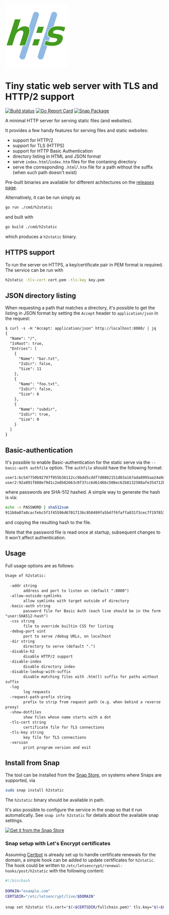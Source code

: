 ![h2static logo](server/assets/logo.svg)

# Tiny static web server with TLS and HTTP/2 support

[![Build status](https://github.com/albertodonato/h2static/workflows/CI/badge.svg)](https://github.com/albertodonato/h2static/actions?query=workflow%3ACI)
[![Go Report Card](https://goreportcard.com/badge/github.com/albertodonato/h2static)](https://goreportcard.com/report/github.com/albertodonato/h2static)
[![Snap Package](https://snapcraft.io/h2static/badge.svg)](https://snapcraft.io/h2static)


A minimal HTTP server for serving static files (and websites).

It provides a few handy features for serving files and static websites:

* support for HTTP/2
* support for TLS (HTTPS)
* support for HTTP Basic Authentication
* directory listing in HTML and JSON format
* serve `index.html`/`index.htm` files for the contaning directory
* serve the corresponding `.html`/`.htm` file for a path without the suffix
  (when such path doesn't exist)

Pre-built binaries are available for different achitectures on the [releases
page](https://github.com/albertodonato/h2static/releases).

Alternatively, it can be run simply as

```bash
go run ./cmd/h2static
```

and built with

```bash
go build ./cmd/h2static
```

which produces a `h2static` binary.


## HTTPS support

To run the server on HTTPS, a key/certificate pair in PEM format is
required. The service can be run with

```bash
h2static -tls-cert cert.pem -tls-key key.pem
```


## JSON directory listing

When requesting a path that matches a directory, it's possible to get the
listing in JSON format by setting the `Accept` header to `application/json` in
the request:

```
$ curl -s -H "Accept: application/json" http://localhost:8080/ | jq
{
  "Name": "/",
  "IsRoot": true,
  "Entries": [
    {
      "Name": "bar.txt",
      "IsDir": false,
      "Size": 11
    },
    {
      "Name": "foo.txt",
      "IsDir": false,
      "Size": 6
    },
    {
      "Name": "subdir",
      "IsDir": true,
      "Size": 0
    }
  ]
}
```


## Basic-authentication


It's possible to enable Basic-authentication for the static serve via the `--basic-auth authfile` option. The `authfile` should have the following format:


```
user1:bc547750b92797f955b36112cc9bdd5cddf7d0862151d03a167ada8995aa24a9ad24610b36a68bc02da24141ee51670aea13ed6469099a4453f335cb239db5da
user2:92a891f888e79d1c2e8b82663c0f37cc6d61466c508ec62b8132588afe354712b20bb75429aa20aa3ab7cfcc58836c734306b43efd368080a2250831bf7f363f
```

where passwords are SHA-512 hashed. A simple way to generate the hash is via:

```bash
echo -n PASSWORD | sha512sum
911b0a07a8cacfebc5f1f45596d67017136c950499fa5b4ff6faffa031f3cec7f197853d1660712c154e1f59c60f682e34ea9b5cbd2d8d5adb0c834f963f30de  -
```

and copying the resulting hash to the file.


Note that the password file is read once at startup, subsequent changes to it won't affect authentication.


## Usage

Full usage options are as follows:

```
Usage of h2static:

  -addr string
        address and port to listen on (default ":8080")
  -allow-outside-symlinks
        allow symlinks with target outside of directory
  -basic-auth string
        password file for Basic Auth (each line should be in the form "user:SHA512-hash")
  -css string
        file to override builtin CSS for listing
  -debug-port uint
        port to serve /debug URLs, on localhost
  -dir string
        directory to serve (default ".")
  -disable-h2
        disable HTTP/2 support
  -disable-index
        disable directory index
  -disable-lookup-with-suffix
        disable matching files with .htm(l) suffix for paths without suffix
  -log
        log requests
  -request-path-prefix string
        prefix to strip from request path (e.g. when behind a reverse proxy)
  -show-dotfiles
        show files whose name starts with a dot
  -tls-cert string
        certificate file for TLS connections
  -tls-key string
        key file for TLS connections
  -version
        print program version and exit
```


## Install from Snap

The tool can be installed from the [Snap Store](https://snapcraft.io), on
systems where Snaps are supported, via

```bash
sudo snap install h2static
```

The `h2static` binary should be available in path.

It's also possible to configure the service in the snap so that it run
automatically.  See `snap info h2static` for details about the available snap
settings.

[![Get it from the Snap Store](https://snapcraft.io/static/images/badges/en/snap-store-black.svg)](https://snapcraft.io/h2static)


### Snap setup with Let's Encrypt certificates

Assuming [Certbot](https://certbot.eff.org/) is already set up to handle
certificate renewals for the domain, a simple hook can be added to update
certificates for `h2static`.  The hook could be written to
`/etc/letsencrypt/renewal-hooks/post/h2static` with the following content:


```bash
#!/bin/bash

DOMAIN="example.com"
CERTSDIR="/etc/letsencrypt/live/$DOMAIN"

snap set h2static tls.cert="$(<$CERTSDIR/fullchain.pem)" tls.key="$(<$CERTSDIR/privkey.pem)"
```
